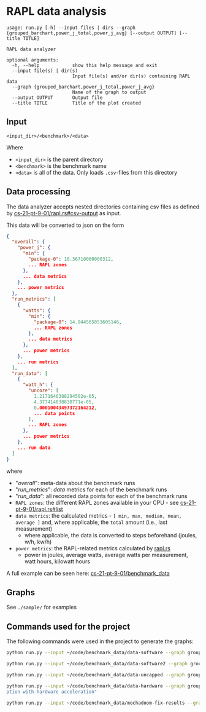 # RAPL data analysis

```
usage: run.py [-h] --input files | dirs --graph {grouped_barchart,power_j_total,power_j_avg} [--output OUTPUT] [--title TITLE]

RAPL data analyzer

optional arguments:
  -h, --help            show this help message and exit
  --input file(s) | dir(s)
                        Input file(s) and/or dir(s) containing RAPL data
  --graph {grouped_barchart,power_j_total,power_j_avg}
                        Name of the graph to output
  --output OUTPUT       Output file
  --title TITLE         Title of the plot created
```


## Input
```
<input_dir>/<benchmark>/<data>
```
Where
* `<input_dir>` is the parent directory
* `<benchmark>` is the benchmark name
* `<data>` is all of the data. Only loads `.csv`-files from this directory




## Data processing
The data analyzer accepts nested directories containing csv files as defined by [cs-21-pt-9-01/rapl.rs#csv-output](https://github.com/cs-21-pt-9-01/rapl.rs#csv-output) as input.

This data will be converted to json on the form

```json
{
  "overall": {
    "power_j": {
      "min": {
        "package-0": 10.36710000000312,
        ... RAPL zones
      },
      ... data metrics
    },
    ... power metrics
  },
  "run_metrics": [
    {
      "watts": {
        "min": {
          "package-0": 14.944565853605146,
          ... RAPL zones
        },
        ... data metrics
      },
      ... power metrics
    },
    ... run metrics
  ],
  "run_data": [
    {
      "watt_h": {
        "uncore": [
          1.2171640388294502e-05,
          4.377414038830771e-05,
          0.00010043497372164212,
          ... data points
        ],
        ... RAPL zones
      },
      ... power metrics
    },
    ... run data
  ]
}
```

where
- "*overall*": meta-data about the benchmark runs
- "*run_metrics*": *data* metrics for each of the benchmark runs
- "*run_data*": all recorded data points for each of the benchmark runs
- `RAPL zones`: the different RAPL zones available in your CPU - see [cs-21-pt-9-01/rapl.rs#list](https://github.com/cs-21-pt-9-01/rapl.rs#list)
- `data metrics`: the calculated metrics - `[ min, max, median, mean, average ]` and, where applicable, the `total` amount (i.e., last measurement)
  - where applicable, the data is converted to steps beforehand (joules, w/h, kw/h)
- `power metrics`: the RAPL-related metrics calculated by [rapl.rs](https://github.com/cs-21-pt-9-01/rapl.rs)
  - power in joules, average watts, average watts per measurement, watt hours, kilowatt hours

A full example can be seen here: [cs-21-pt-9-01/benchmark_data](https://github.com/cs-21-pt-9-01/benchmark_data/blob/master/26102021/chocolate-doom/processed/chocolate-doom.json)

## Graphs

See `./sample/` for examples

## Commands used for the project
The following commands were used in the project to generate the graphs:
```bash
python run.py --input ~/code/benchmark_data/data-software --graph grouped_barchart --output doom_software.png --title "Energy consumption with software rendering"
```

```bash
python run.py --input ~/code/benchmark_data/data-software2 --graph grouped_barchart --output doom_software2.png --title "Energy consumption with software rendering"
```

```bash
python run.py --input ~/code/benchmark_data/data-uncapped --graph grouped_barchart --output doom_uncapped.png --title "Energy consumption with uncapped framelimiter"
```

```bash
python run.py --input ~/code/benchmark_data/data-hardware --graph grouped_barchart --output doom_hardware.png --title "Energy consum
ption with hardware acceleration"
```

```bash
python run.py --input ~/code/benchmark_data/mochadoom-fix-results --graph grouped_barchart --output mochadoom_fix.png --title "Energy consumption in mochadoom"
```